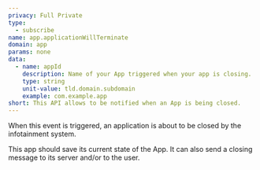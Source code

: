 ```yaml
---
privacy: Full Private
type:
  - subscribe
name: app.applicationWillTerminate
domain: app
params: none
data:
  - name: appId
    description: Name of your App triggered when your app is closing.
    type: string
    unit-value: tld.domain.subdomain
    example: com.example.app
short: This API allows to be notified when an App is being closed.
---
```

                     
When this event is triggered, an application is about to be closed by the infotainment system. 

This app should save its current state of the App. It can also send a closing message to its server and/or to the user.
